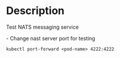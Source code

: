 # Description

Test NATS messaging service

- Change nast server port for testing

```
kubectl port-forward <pod-name> 4222:4222
```

